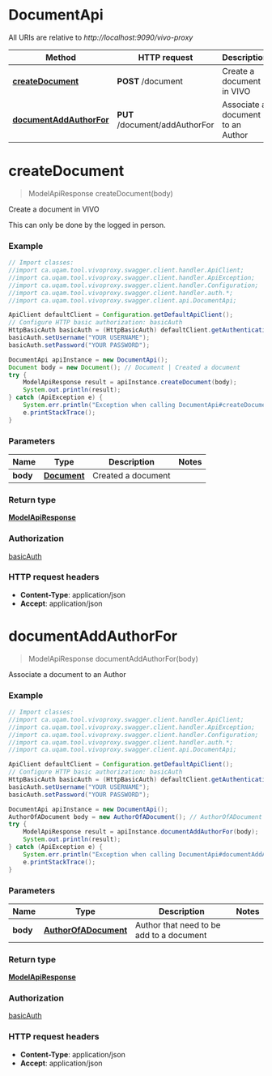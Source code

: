# DocumentApi

All URIs are relative to *http://localhost:9090/vivo-proxy*

Method | HTTP request | Description
------------- | ------------- | -------------
[**createDocument**](DocumentApi.md#createDocument) | **POST** /document | Create a document in VIVO
[**documentAddAuthorFor**](DocumentApi.md#documentAddAuthorFor) | **PUT** /document/addAuthorFor | Associate a document to an Author

<a name="createDocument"></a>
# **createDocument**
> ModelApiResponse createDocument(body)

Create a document in VIVO

This can only be done by the logged in person.

### Example
```java
// Import classes:
//import ca.uqam.tool.vivoproxy.swagger.client.handler.ApiClient;
//import ca.uqam.tool.vivoproxy.swagger.client.handler.ApiException;
//import ca.uqam.tool.vivoproxy.swagger.client.handler.Configuration;
//import ca.uqam.tool.vivoproxy.swagger.client.handler.auth.*;
//import ca.uqam.tool.vivoproxy.swagger.client.api.DocumentApi;

ApiClient defaultClient = Configuration.getDefaultApiClient();
// Configure HTTP basic authorization: basicAuth
HttpBasicAuth basicAuth = (HttpBasicAuth) defaultClient.getAuthentication("basicAuth");
basicAuth.setUsername("YOUR USERNAME");
basicAuth.setPassword("YOUR PASSWORD");

DocumentApi apiInstance = new DocumentApi();
Document body = new Document(); // Document | Created a document
try {
    ModelApiResponse result = apiInstance.createDocument(body);
    System.out.println(result);
} catch (ApiException e) {
    System.err.println("Exception when calling DocumentApi#createDocument");
    e.printStackTrace();
}
```

### Parameters

Name | Type | Description  | Notes
------------- | ------------- | ------------- | -------------
 **body** | [**Document**](Document.md)| Created a document |

### Return type

[**ModelApiResponse**](ModelApiResponse.md)

### Authorization

[basicAuth](../README.md#basicAuth)

### HTTP request headers

 - **Content-Type**: application/json
 - **Accept**: application/json

<a name="documentAddAuthorFor"></a>
# **documentAddAuthorFor**
> ModelApiResponse documentAddAuthorFor(body)

Associate a document to an Author

### Example
```java
// Import classes:
//import ca.uqam.tool.vivoproxy.swagger.client.handler.ApiClient;
//import ca.uqam.tool.vivoproxy.swagger.client.handler.ApiException;
//import ca.uqam.tool.vivoproxy.swagger.client.handler.Configuration;
//import ca.uqam.tool.vivoproxy.swagger.client.handler.auth.*;
//import ca.uqam.tool.vivoproxy.swagger.client.api.DocumentApi;

ApiClient defaultClient = Configuration.getDefaultApiClient();
// Configure HTTP basic authorization: basicAuth
HttpBasicAuth basicAuth = (HttpBasicAuth) defaultClient.getAuthentication("basicAuth");
basicAuth.setUsername("YOUR USERNAME");
basicAuth.setPassword("YOUR PASSWORD");

DocumentApi apiInstance = new DocumentApi();
AuthorOfADocument body = new AuthorOfADocument(); // AuthorOfADocument | Author that need to be add to a document
try {
    ModelApiResponse result = apiInstance.documentAddAuthorFor(body);
    System.out.println(result);
} catch (ApiException e) {
    System.err.println("Exception when calling DocumentApi#documentAddAuthorFor");
    e.printStackTrace();
}
```

### Parameters

Name | Type | Description  | Notes
------------- | ------------- | ------------- | -------------
 **body** | [**AuthorOfADocument**](AuthorOfADocument.md)| Author that need to be add to a document |

### Return type

[**ModelApiResponse**](ModelApiResponse.md)

### Authorization

[basicAuth](../README.md#basicAuth)

### HTTP request headers

 - **Content-Type**: application/json
 - **Accept**: application/json

